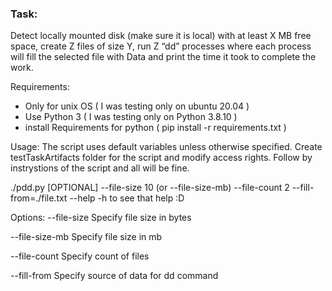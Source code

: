 ### Task:
Detect locally mounted disk (make sure it is local) with at least X MB free space, create Z files of size Y, run Z “dd” processes where each process will fill the selected file with Data and print the time it took to complete the work.

Requirements:
* Only for unix OS ( I was testing only on ubuntu 20.04 )
* Use Python 3 ( I was testing only on Python 3.8.10 )
* install Requirements for python ( pip install -r requirements.txt )

Usage:
The script uses default variables unless otherwise specified.
Create testTaskArtifacts folder for the script and modify access rights. Follow by instrystions of the script and all will be fine.

./pdd.py [OPTIONAL] --file-size 10 (or --file-size-mb) --file-count 2  --fill-from=./file.txt
--help -h to see that help :D

Options:
--file-size
 Specify file size in bytes

--file-size-mb
 Specify file size in mb

--file-count
 Specify count of files

--fill-from
 Specify source of data for dd command
